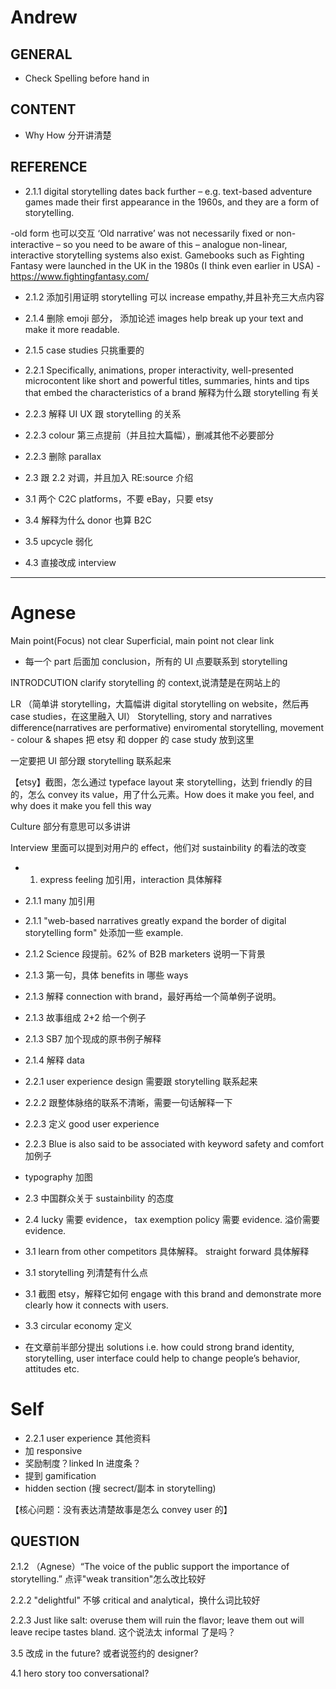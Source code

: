 # Andrew

## GENERAL

- Check Spelling before hand in

## CONTENT

- Why How 分开讲清楚

## REFERENCE

- 2.1.1 digital storytelling dates back further – e.g. text-based adventure games made their first appearance in the 1960s, and they are a form of storytelling.

-old form 也可以交互 ‘Old narrative’ was not necessarily fixed or non-interactive – so you need to be aware of this – analogue non-linear, interactive storytelling systems also exist. Gamebooks such as Fighting Fantasy were launched in the UK in the 1980s (I think even earlier in USA) - https://www.fightingfantasy.com/

- 2.1.2 添加引用证明 storytelling 可以 increase empathy,并且补充三大点内容

- 2.1.4 删除 emoji 部分， 添加论述 images help break up your text and make it more readable.

- 2.1.5 case studies 只挑重要的

- 2.2.1 Specifically, animations, proper interactivity, well-presented microcontent like short and powerful titles, summaries, hints and tips that embed the characteristics of a brand 解释为什么跟 storytelling 有关

- 2.2.3 解释 UI UX 跟 storytelling 的关系

- 2.2.3 colour 第三点提前（并且拉大篇幅），删减其他不必要部分

- 2.2.3 删除 parallax

- 2.3 跟 2.2 对调，并且加入 RE:source 介绍

- 3.1 两个 C2C platforms，不要 eBay，只要 etsy

- 3.4 解释为什么 donor 也算 B2C

- 3.5 upcycle 弱化

- 4.3 直接改成 interview

---

# Agnese

Main point(Focus) not clear
Superficial, main point not clear
link

- 每一个 part 后面加 conclusion，所有的 UI 点要联系到 storytelling

INTRODCUTION
clarify storytelling 的 context,说清楚是在网站上的

LR
（简单讲 storytelling，大篇幅讲 digital storytelling on website，然后再 case studies，在这里融入 UI）
Storytelling, story and narratives difference(narratives are performative)
enviromental storytelling, movement - colour & shapes
把 etsy 和 dopper 的 case study 放到这里

一定要把 UI 部分跟 storytelling 联系起来

【etsy】截图，怎么通过 typeface layout 来 storytelling，达到 friendly 的目的，怎么 convey its value，用了什么元素。How does it make you feel, and why does it make you fell this way

Culture 部分有意思可以多讲讲

Interview 里面可以提到对用户的 effect，他们对 sustainbility 的看法的改变

- 1. express feeling 加引用，interaction 具体解释

- 2.1.1 many 加引用
- 2.1.1 "web-based narratives greatly expand the border of digital storytelling form" 处添加一些 example.
- 2.1.2 Science 段提前。62% of B2B marketers 说明一下背景
- 2.1.3 第一句，具体 benefits in 哪些 ways
- 2.1.3 解释 connection with brand，最好再给一个简单例子说明。
- 2.1.3 故事组成 2+2 给一个例子
- 2.1.3 SB7 加个现成的原书例子解释
- 2.1.4 解释 data
- 2.2.1 user experience design 需要跟 storytelling 联系起来
- 2.2.2 跟整体脉络的联系不清晰，需要一句话解释一下
- 2.2.3 定义 good user experience
- 2.2.3 Blue is also said to be associated with keyword safety and comfort 加例子
- typography 加图
- 2.3 中国群众关于 sustainbility 的态度
- 2.4 lucky 需要 evidence， tax exemption policy 需要 evidence. 溢价需要 evidence.
- 3.1 learn from other competitors 具体解释。 straight forward 具体解释
- 3.1 storytelling 列清楚有什么点
- 3.1 截图 etsy，解释它如何 engage with this brand and demonstrate more clearly how it connects with users.
- 3.3 circular economy 定义

- 在文章前半部分提出 solutions i.e. how could strong brand identity, storytelling, user interface could help to change people’s behavior, attitudes etc.

# Self

- 2.2.1 user experience 其他资料
- 加 responsive
- 奖励制度？linked In 进度条？
- 提到 gamification
- hidden section (搜 secrect/副本 in storytelling)

【核心问题：没有表达清楚故事是怎么 convey user 的】

## QUESTION

2.1.2 （Agnese）“The voice of the public support the importance of storytelling.” 点评"weak transition"怎么改比较好

2.2.2 "delightful" 不够 critical and analytical，换什么词比较好

2.2.3 Just like salt: overuse them will ruin the flavor; leave them out will leave recipe tastes bland. 这个说法太 informal 了是吗？

3.5 改成 in the future? 或者说签约的 designer?

4.1 hero story too conversational?
